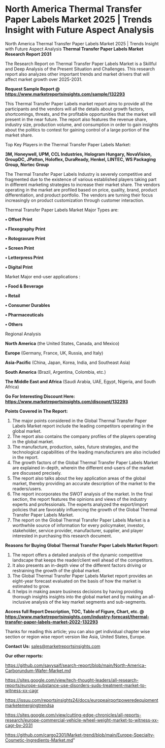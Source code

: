 # North America Thermal Transfer Paper Labels Market 2025 | Trends Insight with Future Aspect Analysis
North America Thermal Transfer Paper Labels Market 2025 | Trends Insight with Future Aspect Analysis
<strong>Thermal Transfer Paper Labels Market Research Report 2031</strong>

The Research Report on Thermal Transfer Paper Labels Market is a Skillful and Deep Analysis of the Present Situation and Challenges. This research report also analyzes other important trends and market drivers that will affect market growth over 2025-2031.

<strong>Request Sample Report @ <a href=https://www.marketreportsinsights.com/sample/132293>https://www.marketreportsinsights.com/sample/132293</a></strong>

This Thermal Transfer Paper Labels market report aims to provide all the participants and the vendors will all the details about growth factors, shortcomings, threats, and the profitable opportunities that the market will present in the near future. The report also features the revenue share, industry size, production volume, and consumption in order to gain insights about the politics to contest for gaining control of a large portion of the market share.

Top Key Players in the Thermal Transfer Paper Labels Market:

<strong>3M, Honeywell, UPM, CCL Industries, Hologram Hungary, NovaVision, GroupDC, JPatton, Holoflex, DuraReady, Henkel, LINTEC, WS Packaging Group, Nortec Group</strong>

The Thermal Transfer Paper Labels Industry is severely competitive and fragmented due to the existence of various established players taking part in different marketing strategies to increase their market share. The vendors operating in the market are profiled based on price, quality, brand, product differentiation, and product portfolio. The vendors are turning their focus increasingly on product customization through customer interaction.

Thermal Transfer Paper Labels Market Major Types are:

<strong>• Offset Print

• Flexography Print

• Rotogravure Print

• Screen Print

• Letterpress Print

• Digital Print</strong>

Market Major end-user applications :

<strong>• Food & Beverage

• Retail

• Consumer Durables

• Pharmaceuticals

• Others</strong>

Regional Analysis

</u><strong><b>North America</b></strong> (the United States, Canada, and Mexico)

<strong><b>Europe </b></strong>(Germany, France, UK, Russia, and Italy)

<strong><b>Asia-Pacific</b></strong> (China, Japan, Korea, India, and Southeast Asia)

<strong><b>South America</b></strong> (Brazil, Argentina, Colombia, etc.)

<strong><b>The Middle East and Africa</b></strong> (Saudi Arabia, UAE, Egypt, Nigeria, and South Africa)

<strong>Go For Interesting Discount Here: <a href=https://www.marketreportsinsights.com/discount/132293>https://www.marketreportsinsights.com/discount/132293</a></strong>

<strong>Points Covered in The Report:</strong>
<ol>
  <li>The major points considered in the Global Thermal Transfer Paper Labels Market report include the leading competitors operating in the global market.</li>
  <li>The report also contains the company profiles of the players operating in the global market.</li>
  <li>The manufacture, production, sales, future strategies, and the technological capabilities of the leading manufacturers are also included in the report.</li>
  <li>The growth factors of the Global Thermal Transfer Paper Labels Market are explained in-depth, wherein the different end-users of the market are discussed precisely.</li>
  <li>The report also talks about the key application areas of the global market, thereby providing an accurate description of the market to the readers/users.</li>
  <li>The report incorporates the SWOT analysis of the market. In the final section, the report features the opinions and views of the industry experts and professionals. The experts analyzed the export/import policies that are favorably influencing the growth of the Global Thermal Transfer Paper Labels Market.</li>
  <li>The report on the Global Thermal Transfer Paper Labels Market is a worthwhile source of information for every policymaker, investor, stakeholder, service provider, manufacturer, supplier, and player interested in purchasing this research document.</li>
</ol>
<strong>Reasons for Buying Global Thermal Transfer Paper Labels Market Report:</strong>

<ol>
  <li>The report offers a detailed analysis of the dynamic competitive landscape that keeps the reader/client well ahead of the competitors.</li>
  <li>It also presents an in-depth view of the different factors driving or restraining the growth of the global market.</li>
  <li>The Global Thermal Transfer Paper Labels Market report provides an eight-year forecast evaluated on the basis of how the market is estimated to grow.</li>
  <li>It helps in making aware business decisions by having providing thorough insights insights into the global market and by making an all-inclusive analysis of the key market segments and sub-segments.</li>
</ol>
<strong>Access full Report Description, TOC, Table of Figure, Chart, etc. @ <a href=https://www.marketreportsinsights.com/industry-forecast/thermal-transfer-paper-labels-market-2022-132293>https://www.marketreportsinsights.com/industry-forecast/thermal-transfer-paper-labels-market-2022-132293</a></strong>


Thanks for reading this article; you can also get individual chapter wise section or region wise report version like Asia, United States, Europe.

<strong>Contact Us:</strong>
sales@marketreportsinsights.com

<strong>Our other reports:</strong>

<a href=https://github.com/sayysaif/search-report/blob/main/North-America-Carborundum-Wafer-Market.md>https://github.com/sayysaif/search-report/blob/main/North-America-Carborundum-Wafer-Market.md</a>

<a href=https://sites.google.com/view/tech-thought-leaders/all-research-reports/europe-substance-use-disorders-suds-treatment-market-to-witness-xx-cagr>https://sites.google.com/view/tech-thought-leaders/all-research-reports/europe-substance-use-disorders-suds-treatment-market-to-witness-xx-cagr</a>

<a href=https://issuu.com/reportsinsights24/docs/europeairportpoweredequipmentmarketemergingtrendsa>https://issuu.com/reportsinsights24/docs/europeairportpoweredequipmentmarketemergingtrendsa</a>

<a href=https://sites.google.com/view/cutting-edge-chronicles/all-reports-research/europe-commercial-vehicle-wheel-weight-market-to-witness-xx-cagr-by-2031>https://sites.google.com/view/cutting-edge-chronicles/all-reports-research/europe-commercial-vehicle-wheel-weight-market-to-witness-xx-cagr-by-2031</a>

<a href=https://github.com/cargo2301/Market-trend/blob/main/Europe-Specialty-Cosmetic-Ingredients-Market.md>https://github.com/cargo2301/Market-trend/blob/main/Europe-Specialty-Cosmetic-Ingredients-Market.md</a>"
